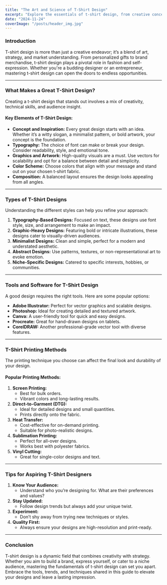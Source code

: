 ```yaml
---
title: "The Art and Science of T-Shirt Design"
excerpt: "Explore the essentials of t-shirt design, from creative concepts to practical tips, and learn how to craft designs that captivate and resonate."
date: "2024-11-24"
coverImage: "/posts/header_img.jpg"
---
```


### Introduction

T-shirt design is more than just a creative endeavor; it’s a blend of art, strategy, and market understanding. From personalized gifts to brand merchandise, t-shirt design plays a pivotal role in fashion and self-expression. Whether you're a budding designer or an entrepreneur, mastering t-shirt design can open the doors to endless opportunities.

---

### What Makes a Great T-Shirt Design?

Creating a t-shirt design that stands out involves a mix of creativity, technical skills, and audience insight.

#### Key Elements of T-Shirt Design:

- **Concept and Inspiration:** Every great design starts with an idea. Whether it’s a witty slogan, a minimalist pattern, or bold artwork, your concept is the foundation.
- **Typography:** The choice of font can make or break your design. Consider readability, style, and emotional tone.
- **Graphics and Artwork:** High-quality visuals are a must. Use vectors for scalability and opt for a balance between detail and simplicity.
- **Color Scheme:** Choose colors that align with your message and stand out on your chosen t-shirt fabric.
- **Composition:** A balanced layout ensures the design looks appealing from all angles.

---

### Types of T-Shirt Designs

Understanding the different styles can help you refine your approach:

1. **Typography-Based Designs:**
   Focused on text, these designs use font style, size, and arrangement to make an impact.
2. **Graphic-Heavy Designs:**
   Featuring bold or intricate illustrations, these designs cater to visually-driven audiences.
3. **Minimalist Designs:**
   Clean and simple, perfect for a modern and understated aesthetic.
4. **Abstract Designs:**
   Use patterns, textures, or non-representational art to evoke emotion.
5. **Niche-Specific Designs:**
   Catered to specific interests, hobbies, or communities.

---

### Tools and Software for T-Shirt Design

A good design requires the right tools. Here are some popular options:

- **Adobe Illustrator:** Perfect for vector graphics and scalable designs.
- **Photoshop:** Ideal for creating detailed and textured artwork.
- **Canva:** A user-friendly tool for quick and easy designs.
- **Procreate:** Great for hand-drawn designs on tablets.
- **CorelDRAW:** Another professional-grade vector tool with diverse features.

---

### T-Shirt Printing Methods

The printing technique you choose can affect the final look and durability of your design.

#### Popular Printing Methods:

1. **Screen Printing:**
   - Best for bulk orders.
   - Vibrant colors and long-lasting results.
2. **Direct-to-Garment (DTG):**
   - Ideal for detailed designs and small quantities.
   - Prints directly onto the fabric.
3. **Heat Transfer:**
   - Cost-effective for on-demand printing.
   - Suitable for photo-realistic designs.
4. **Sublimation Printing:**
   - Perfect for all-over designs.
   - Works best with polyester fabrics.
5. **Vinyl Cutting:**
   - Great for single-color designs and text.

---

### Tips for Aspiring T-Shirt Designers

1. **Know Your Audience:**
   - Understand who you’re designing for. What are their preferences and values?
2. **Stay Updated:**
   - Follow design trends but always add your unique twist.
3. **Experiment:**
   - Don’t shy away from trying new techniques or styles.
4. **Quality First:**
   - Always ensure your designs are high-resolution and print-ready.

---

### Conclusion

T-shirt design is a dynamic field that combines creativity with strategy. Whether you aim to build a brand, express yourself, or cater to a niche audience, mastering the fundamentals of t-shirt design can set you apart. Embrace the tools, trends, and techniques shared in this guide to elevate your designs and leave a lasting impression.


